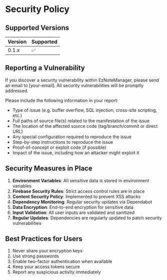 # Security Policy

## Supported Versions

| Version | Supported          |
| ------- | ------------------ |
| 0.1.x   | :white_check_mark: |

## Reporting a Vulnerability

If you discover a security vulnerability within EzNoteManager, please send an email to [your-email]. All security vulnerabilities will be promptly addressed.

Please include the following information in your report:
- Type of issue (e.g. buffer overflow, SQL injection, cross-site scripting, etc.)
- Full paths of source file(s) related to the manifestation of the issue
- The location of the affected source code (tag/branch/commit or direct URL)
- Any special configuration required to reproduce the issue
- Step-by-step instructions to reproduce the issue
- Proof-of-concept or exploit code (if possible)
- Impact of the issue, including how an attacker might exploit it

## Security Measures in Place

1. **Environment Variables**: All sensitive data is stored in environment variables
2. **Firebase Security Rules**: Strict access control rules are in place
3. **Content Security Policy**: Implemented to prevent XSS attacks
4. **Dependency Monitoring**: Regular security updates via Dependabot
5. **Data Encryption**: End-to-end encryption for sensitive data
6. **Input Validation**: All user inputs are validated and sanitized
7. **Regular Updates**: Dependencies are regularly updated to patch security vulnerabilities

## Best Practices for Users

1. Never share your encryption keys
2. Use strong passwords
3. Enable two-factor authentication when available
4. Keep your access tokens secure
5. Report any suspicious activity immediately 